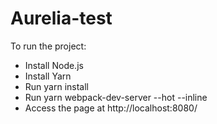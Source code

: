 # Aurelia-test

To run the project:

- Install Node.js
- Install Yarn
- Run yarn install
- Run yarn webpack-dev-server --hot --inline
- Access the page at http://localhost:8080/

